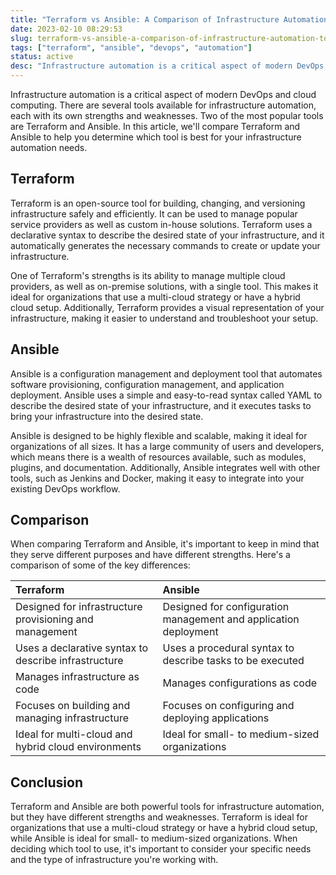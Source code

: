 ```yaml
---
title: "Terraform vs Ansible: A Comparison of Infrastructure Automation Tools"
date: 2023-02-10 08:29:53
slug: terraform-vs-ansible-a-comparison-of-infrastructure-automation-tools
tags: ["terraform", "ansible", "devops", "automation"]
status: active
desc: "Infrastructure automation is a critical aspect of modern DevOps and cloud computing. There are several tools available for infrastructure automation, each with its own strengths and weaknesses. Two of the most popular tools are Terraform and Ansible. In this article, we'll compare Terraform and Ansible to help you determine which tool is best for your infrastructure automation needs."
---
```

Infrastructure automation is a critical aspect of modern DevOps and cloud computing. There are several tools available for infrastructure automation, each with its own strengths and weaknesses. Two of the most popular tools are Terraform and Ansible. In this article, we'll compare Terraform and Ansible to help you determine which tool is best for your infrastructure automation needs.

## Terraform

Terraform is an open-source tool for building, changing, and versioning infrastructure safely and efficiently. It can be used to manage popular service providers as well as custom in-house solutions. Terraform uses a declarative syntax to describe the desired state of your infrastructure, and it automatically generates the necessary commands to create or update your infrastructure.

One of Terraform's strengths is its ability to manage multiple cloud providers, as well as on-premise solutions, with a single tool. This makes it ideal for organizations that use a multi-cloud strategy or have a hybrid cloud setup. Additionally, Terraform provides a visual representation of your infrastructure, making it easier to understand and troubleshoot your setup.

## Ansible

Ansible is a configuration management and deployment tool that automates software provisioning, configuration management, and application deployment. Ansible uses a simple and easy-to-read syntax called YAML to describe the desired state of your infrastructure, and it executes tasks to bring your infrastructure into the desired state.

Ansible is designed to be highly flexible and scalable, making it ideal for organizations of all sizes. It has a large community of users and developers, which means there is a wealth of resources available, such as modules, plugins, and documentation. Additionally, Ansible integrates well with other tools, such as Jenkins and Docker, making it easy to integrate into your existing DevOps workflow.

## Comparison

When comparing Terraform and Ansible, it's important to keep in mind that they serve different purposes and have different strengths. Here's a comparison of some of the key differences:

| Terraform|Ansible      |
|:---------|:-------------|
| Designed for infrastructure provisioning and management | Designed for configuration management and application deployment |
| Uses a declarative syntax to describe infrastructure | Uses a procedural syntax to describe tasks to be executed   |
| Manages infrastructure as code | Manages configurations as code |
| Focuses on building and managing infrastructure | Focuses on configuring and deploying applications |
| Ideal for multi-cloud and hybrid cloud environments | Ideal for small- to medium-sized organizations |    
	
## Conclusion

Terraform and Ansible are both powerful tools for infrastructure automation, but they have different strengths and weaknesses. Terraform is ideal for organizations that use a multi-cloud strategy or have a hybrid cloud setup, while Ansible is ideal for small- to medium-sized organizations. When deciding which tool to use, it's important to consider your specific needs and the type of infrastructure you're working with.

